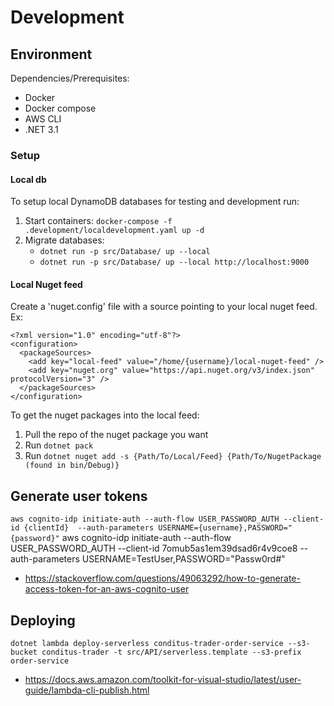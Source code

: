 # Development

## Environment
Dependencies/Prerequisites:
- Docker
- Docker compose
- AWS CLI
- .NET 3.1

### Setup

#### Local db
To setup local DynamoDB databases for testing and development run:
1. Start containers: `docker-compose -f .development/localdevelopment.yaml up -d`
2. Migrate databases:
    - `dotnet run -p src/Database/ up --local`
    - `dotnet run -p src/Database/ up --local http://localhost:9000`

#### Local Nuget feed
Create a 'nuget.config' file with a source pointing to your local nuget feed.
Ex:
```
<?xml version="1.0" encoding="utf-8"?>
<configuration>
  <packageSources>
    <add key="local-feed" value="/home/{username}/local-nuget-feed" />
    <add key="nuget.org" value="https://api.nuget.org/v3/index.json" protocolVersion="3" />
  </packageSources>
</configuration>
```

To get the nuget packages into the local feed:
1. Pull the repo of the nuget package you want
2. Run `dotnet pack`
3. Run `dotnet nuget add -s {Path/To/Local/Feed} {Path/To/NugetPackage (found in bin/Debug)}`

## Generate user tokens
`aws cognito-idp initiate-auth --auth-flow USER_PASSWORD_AUTH --client-id {clientId}  --auth-parameters USERNAME={username},PASSWORD="{password}"`
aws cognito-idp initiate-auth --auth-flow USER_PASSWORD_AUTH --client-id 7omub5as1em39dsad6r4v9coe8 --auth-parameters USERNAME=TestUser,PASSWORD="Passw0rd#"

- https://stackoverflow.com/questions/49063292/how-to-generate-access-token-for-an-aws-cognito-user 

## Deploying
`dotnet lambda deploy-serverless conditus-trader-order-service --s3-bucket conditus-trader -t src/API/serverless.template --s3-prefix order-service`

- https://docs.aws.amazon.com/toolkit-for-visual-studio/latest/user-guide/lambda-cli-publish.html 